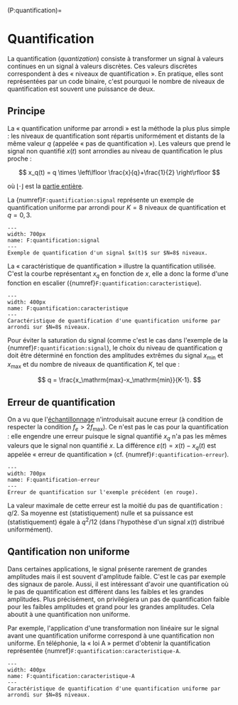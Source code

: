 (P:quantification)=
# Quantification

La quantification (_quantization_) consiste à transformer un signal à valeurs continues en un signal à valeurs discrètes.
Ces valeurs discrètes correspondent à des « niveaux de quantification ».
En pratique, elles sont représentées par un code binaire,
c'est pourquoi le nombre de niveaux de quantification est souvent une puissance de deux.

## Principe

La « quantification uniforme par arrondi » est la méthode la plus plus simple : les niveaux de quantification sont répartis uniformément et distants de la même valeur $q$ (appelée « pas de quantification »).
Les valeurs que prend le signal non quantifié $x(t)$ sont arrondies au niveau de quantification le plus proche :

$$
x_q(t) = q \times \left\lfloor \frac{x}{q}+\frac{1}{2} \right\rfloor
$$

où $\lfloor\cdot\rfloor$ est la [partie entière](https://www.bibmath.net/dico/index.php?action=affiche&quoi=./p/partieentiere.html).

La {numref}`F:quantification:signal` représente un exemple de quantification uniforme par arrondi pour $K=8$ niveaux de quantification et $q=0,3$.

```{figure} quantification-signal.svg
---
width: 700px
name: F:quantification:signal
---
Exemple de quantification d'un signal $x(t)$ sur $N=8$ niveaux.
```

La « caractéristique de quantification » illustre la quantification utilisée.
C'est la courbe représentant $x_q$ en fonction de $x$, elle a donc la forme d'une fonction en escalier ({numref}`F:quantification:caracteristique`).

```{figure} quantification-caracteristique.svg
---
width: 400px
name: F:quantification:caracteristique
---
Caractéristique de quantification d'une quantification uniforme par arrondi sur $N=8$ niveaux.
```

Pour éviter la saturation du signal (comme c'est le cas dans l'exemple de la {numref}`F:quantification:signal`),
le choix du niveau de quantification $q$ doit être déterminé en fonction des amplitudes extrêmes du signal $x_\mathrm{min}$ et $x_\mathrm{max}$
et du nombre de niveaux de quantification $K$, tel que :

$$
q = \frac{x_\mathrm{max}-x_\mathrm{min}}{K-1}.
$$


## Erreur de quantification

On a vu que l'[échantillonnage](P:Echantillonnage) n'introduisait aucune erreur
(à condition de respecter la condition $f_e > 2 f_\mathrm{max}$).
Ce n'est pas le cas pour la quantification :
elle engendre une erreur puisque le signal quantifié $x_q$ n'a pas les mêmes valeurs que le signal non quantifié $x$.
La différence $\varepsilon(t) = x(t) - x_q(t)$ est appelée « erreur de quantification » (cf. {numref}`F:quantification-erreur`).

```{figure} quantification-erreur.svg
---
width: 700px
name: F:quantification-erreur
---
Erreur de quantification sur l'exemple précédent (en rouge).
```

La valeur maximale de cette erreur est la moitié du pas de quantification : $q/2$.
Sa moyenne est (statistiquement) nulle et sa puissance est (statistiquement) égale à $q^2/12$ (dans l'hypothèse d'un signal $x(t)$ distribué uniformément).


## Qantification non uniforme

Dans certaines applications, le signal présente rarement de grandes amplitudes mais il est souvent d'amplitude faible.
C'est le cas par exemple des signaux de parole.
Aussi, il est intéressant d'avoir une quantification où le pas de quantification est différent dans les faibles et les grandes amplitudes.
Plus précisément, on privilégiera un pas de quantification faible pour les faibles amplitudes et grand pour les grandes amplitudes.
Cela aboutit à une quantification non uniforme.

Par exemple, l'application d'une transformation non linéaire sur le signal avant une quantification uniforme
correspond à une quantification non uniforme.
En téléphonie, la « loi A » permet d'obtenir la quantification représentée {numref}`F:quantification:caracteristique-A`.

```{figure} quantification-caracteristique-A.svg
---
width: 400px
name: F:quantification:caracteristique-A
---
Caractéristique de quantification d'une quantification uniforme par arrondi sur $N=8$ niveaux.
```

